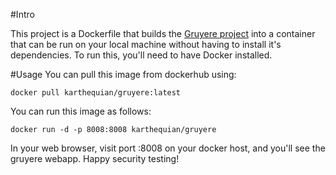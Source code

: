 #Intro

This project is a Dockerfile that builds the [Gruyere project](https://google-gruyere.appspot.com/) into a container that can be run on your local machine without having to install it's dependencies. To run this, you'll need to have Docker installed.

#Usage
You can pull this image from dockerhub using:
```
docker pull karthequian/gruyere:latest
```

You can run this image as follows:
```
docker run -d -p 8008:8008 karthequian/gruyere
```

In your web browser, visit port :8008 on your docker host, and you'll see the gruyere webapp. Happy security testing!
